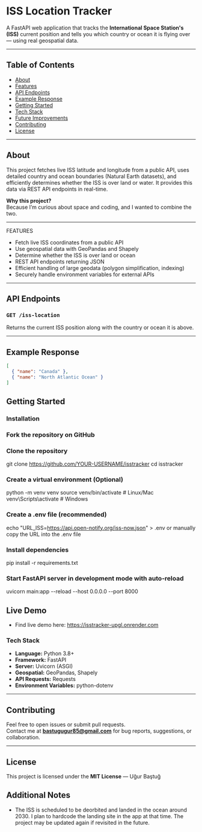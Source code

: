 # ISS Location Tracker

A FastAPI web application that tracks the **International Space Station's (ISS)** current position and tells you which country or ocean it is flying over — using real geospatial data.

---

## Table of Contents

- [About](#about)
- [Features](#features)
- [API Endpoints](#api-endpoints)
- [Example Response](#example-response)
- [Getting Started](#getting-started)
- [Tech Stack](#tech-stack)
- [Future Improvements](#future-improvements)
- [Contributing](#contributing)
- [License](#license)

---

## About

This project fetches live ISS latitude and longitude from a public API, uses detailed country and ocean boundaries (Natural Earth datasets), and efficiently determines whether the ISS is over land or water. It provides this data via REST API endpoints in real-time.

**Why this project?**  
Because I’m curious about space and coding, and I wanted to combine the two.

---

FEATURES

- Fetch live ISS coordinates from a public API  
- Use geospatial data with GeoPandas and Shapely  
- Determine whether the ISS is over land or ocean  
- REST API endpoints returning JSON  
- Efficient handling of large geodata (polygon simplification, indexing)  
- Securely handle environment variables for external APIs  

---

## API Endpoints

### `GET /iss-location`

Returns the current ISS position along with the country or ocean it is above.

---

## Example Response

```json
[
  { "name": "Canada" },
  { "name": "North Atlantic Ocean" }
]
```
## Getting Started

### Installation


### Fork the repository on GitHub

### Clone the repository
git clone https://github.com/YOUR-USERNAME/isstracker
cd isstracker


### Create a virtual environment (Optional)
python -m venv venv
source venv/bin/activate   # Linux/Mac
venv\Scripts\activate      # Windows

### Create a .env file (recommended)
echo "URL_ISS=https://api.open-notify.org/iss-now.json" > .env
or manually copy the URL into the .env file

### Install dependencies
pip install -r requirements.txt

### Start FastAPI server in development mode with auto-reload
uvicorn main:app --reload --host 0.0.0.0 --port 8000

## Live Demo

- Find live demo here: https://isstracker-upgl.onrender.com


### Tech Stack

- **Language:** Python 3.8+  
- **Framework:** FastAPI  
- **Server:** Uvicorn (ASGI)  
- **Geospatial:** GeoPandas, Shapely  
- **API Requests:** Requests  
- **Environment Variables:** python-dotenv  

---

## Contributing

Feel free to open issues or submit pull requests.  
Contact me at **bastugugur85@gmail.com** for bug reports, suggestions, or collaboration.

---

## License

This project is licensed under the **MIT License** — Uğur Baştuğ

## Additional Notes

- The ISS is scheduled to be deorbited and landed in the ocean around 2030. I plan to hardcode the landing site in the app at that time. The project may be updated again if revisited in the future.
